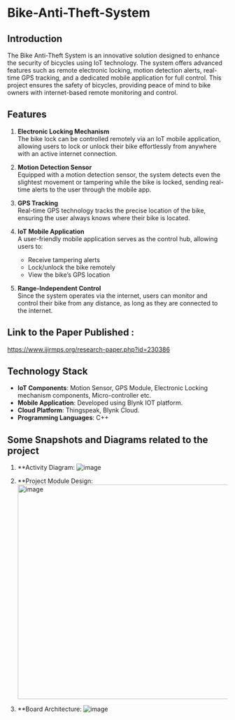 # Bike-Anti-Theft-System

## Introduction 
The Bike Anti-Theft System is an innovative solution designed to enhance the security of bicycles using IoT technology. The system offers advanced features such as remote electronic locking, motion detection alerts, real-time GPS tracking, and a dedicated mobile application for full control. This project ensures the safety of bicycles, providing peace of mind to bike owners with internet-based remote monitoring and control.

## Features
1. **Electronic Locking Mechanism**  
   The bike lock can be controlled remotely via an IoT mobile application, allowing users to lock or unlock their bike effortlessly from anywhere with an active internet connection.

2. **Motion Detection Sensor**  
   Equipped with a motion detection sensor, the system detects even the slightest movement or tampering while the bike is locked, sending real-time alerts to the user through the mobile
   app.

4. **GPS Tracking**  
   Real-time GPS technology tracks the precise location of the bike, ensuring the user always knows where their bike is located.

5. **IoT Mobile Application**  
   A user-friendly mobile application serves as the control hub, allowing users to:
   - Receive tampering alerts
   - Lock/unlock the bike remotely
   - View the bike’s GPS location

6. **Range-Independent Control**  
   Since the system operates via the internet, users can monitor and control their bike from any distance, as long as they are connected to the internet.

## Link to the Paper Published :
https://www.ijirmps.org/research-paper.php?id=230386

## Technology Stack
- **IoT Components**: Motion Sensor, GPS Module, Electronic Locking mechanism components, Micro-controller etc.
- **Mobile Application**: Developed using Blynk IOT platform.
- **Cloud Platform**: Thingspeak, Blynk Cloud.
- **Programming Languages**: C++

## Some Snapshots and Diagrams related to the project
1. **Activity Diagram:
   ![image](https://github.com/user-attachments/assets/f7439e2c-689a-4e5a-b9f4-ebb8b3480538)

2. **Project Module Design:
   <img width="491" alt="image" src="https://github.com/user-attachments/assets/aac533b0-5094-41ca-9bf9-0824118f854a">

3. **Board Architecture:
   ![image](https://github.com/user-attachments/assets/fbdf4b0b-d8a5-4db3-92bb-89a28c91d740)





   
